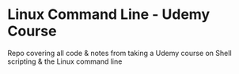 # Linux Command Line - Udemy Course

Repo covering all code & notes from taking a Udemy course on Shell scripting & the Linux command line
